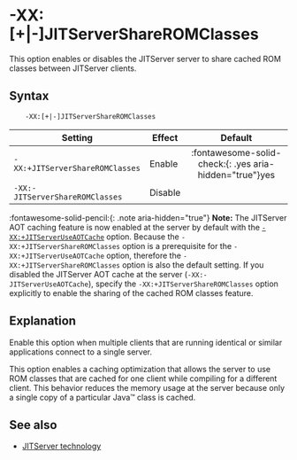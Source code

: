 <!--
* Copyright (c) 2017, 2024 IBM Corp. and others
*
* This program and the accompanying materials are made
* available under the terms of the Eclipse Public License 2.0
* which accompanies this distribution and is available at
* https://www.eclipse.org/legal/epl-2.0/ or the Apache
* License, Version 2.0 which accompanies this distribution and
* is available at https://www.apache.org/licenses/LICENSE-2.0.
*
* This Source Code may also be made available under the
* following Secondary Licenses when the conditions for such
* availability set forth in the Eclipse Public License, v. 2.0
* are satisfied: GNU General Public License, version 2 with
* the GNU Classpath Exception [1] and GNU General Public
* License, version 2 with the OpenJDK Assembly Exception [2].
*
* [1] https://www.gnu.org/software/classpath/license.html
* [2] https://openjdk.org/legal/assembly-exception.html
*
* SPDX-License-Identifier: EPL-2.0 OR Apache-2.0 OR GPL-2.0-only WITH Classpath-exception-2.0 OR GPL-2.0-only WITH OpenJDK-assembly-exception-1.0
-->

# -XX:\[+|-\]JITServerShareROMClasses

This option enables or disables the JITServer server to share cached ROM classes between JITServer clients.

## Syntax

        -XX:[+|-]JITServerShareROMClasses

| Setting                 | Effect | Default                                                                            |
|-------------------------|--------|:----------------------------------------------------------------------------------:|
|`-XX:+JITServerShareROMClasses`           | Enable |  :fontawesome-solid-check:{: .yes aria-hidden="true"}<span class="sr-only">yes</span>  |
|`-XX:-JITServerShareROMClasses`           | Disable|                                                                                        |

 :fontawesome-solid-pencil:{: .note aria-hidden="true"} **Note:** The JITServer AOT caching feature is now enabled at the server by default with the [`-XX:+JITServerUseAOTCache`](xxjitserveruseaotcache.md) option. Because the `-XX:+JITServerShareROMClasses` option is a prerequisite for the `-XX:+JITServerUseAOTCache` option, therefore the `-XX:+JITServerShareROMClasses` option is also the default setting. If you disabled the JITServer AOT cache at the server (`-XX:-JITServerUseAOTCache`), specify the `-XX:+JITServerShareROMClasses` option explicitly to enable the sharing of the cached ROM classes feature.

## Explanation

Enable this option when multiple clients that are running identical or similar applications connect to a single server.

This option enables a caching optimization that allows the server to use ROM classes that are cached for one client while compiling for a different client. This behavior reduces the memory usage at the server because only a single copy of a particular Java&trade; class is cached.

## See also

- [JITServer technology](jitserver.md)

<!-- ==== END OF TOPIC ==== xxjitservershareromclasses.md ==== -->
